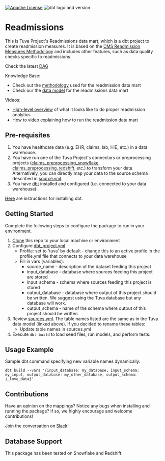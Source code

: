 [![Apache License](https://img.shields.io/badge/License-Apache%202.0-blue.svg)](https://opensource.org/licenses/Apache-2.0) ![dbt logo and version](https://img.shields.io/static/v1?logo=dbt&label=dbt-version&message=1.x&color=orange)

# Readmissions 
This is Tuva Project's Readmissions data mart, which is a dbt project to create readmission measures.  It is based on the [CMS Readmission Measures Methodology](https://qualitynet.cms.gov/inpatient/measures/readmission/methodology) and includes other features, such as data quality checks specific to readmissions.

Check the latest [DAG](https://tuva-health.github.io/readmissions/#!/overview?g_v=1)

Knowledge Base:
- Check out the [methodology](https://thetuvaproject.com/docs/methodology/hospital-readmissions) used for the readmission data mart
- Check our the [data model](https://thetuvaproject.com/docs/data-models/data-marts/readmissions) for the readmissions data mart

Videos:
- [High-level overview](https://www.youtube.com/watch?v=TCG_QCb63n4) of what it looks like to do proper readmission analytics
- [How to video](https://www.youtube.com/watch?v=5pA-gm94PyU) explaining how to run the readmission data mart


## Pre-requisites
1. You have healthcare data (e.g. EHR, claims, lab, HIE, etc.) in a data warehouse.
2. You have run one of the Tuva Project's connectors or preprocessing projects ([claims_preprocessing_snowflake](https://github.com/tuva-health/claims_preprocessing_snowflake), [claims_preprocessing_redshift](https://github.com/tuva-health/claims_preprocessing_redshift), etc.) to transform your data. 
Alternatively, you can directly map your data to the source schema described in [source.yml](models/source.yml).
3. You have [dbt](https://www.getdbt.com/) installed and configured (i.e. connected to your data warehouse).

[Here](https://docs.getdbt.com/dbt-cli/installation) are instructions for installing dbt.

## Getting Started
Complete the following steps to configure the package to run in your environment.

1. [Clone](https://docs.github.com/en/repositories/creating-and-managing-repositories/cloning-a-repository) this repo to your local machine or environment
2. Configure [dbt_project.yml](/dbt_project.yml)
    - Profile: set to 'tuva' by default - change this to an active profile in the profile.yml file that connects to your data warehouse 
    - Fill in vars (variables):
      - source_name - description of the dataset feeding this project 
      - input_database - database where sources feeding this project are stored 
      - input_schema - schema where sources feeding this project is stored 
      - output_database - database where output of this project should be written. We suggest using the Tuva database but any database will work. 
      - output_schema - name of the schema where output of this project should be written
3. Review [sources.yml](models/sources.yml). The table names listed are the same as in the Tuva data model (linked above).  If you decided to rename these tables:
    - Update table names in sources.yml
4. Execute `dbt build` to load seed files, run models, and perform tests.

## Usage Example
Sample dbt command specifying new variable names dynamically:

```
dbt build --vars '{input_database: my_database, input_schema: my_input, output_database: my_other_database, output_schema: i_love_data}'
```

## Contributions
Have an opinion on the mappings? Notice any bugs when installing and running the package? 
If so, we highly encourage and welcome contributions!

Join the conversation on [Slack](https://tuvahealth.slack.com/ssb/redirect#/shared-invite/email)!

## Database Support
This package has been tested on Snowflake and Redshift.
